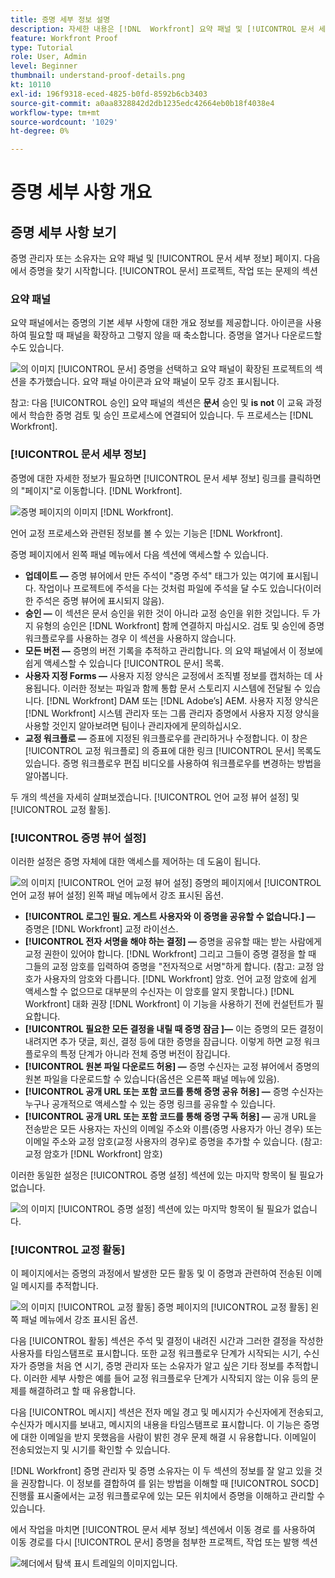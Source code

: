 ```yaml
---
title: 증명 세부 정보 설명
description: 자세한 내용은 [!DNL  Workfront] 요약 패널 및 [!UICONTROL 문서 세부 정보] 페이지.
feature: Workfront Proof
type: Tutorial
role: User, Admin
level: Beginner
thumbnail: understand-proof-details.png
kt: 10110
exl-id: 196f9318-eced-4825-b0fd-8592b6cb3403
source-git-commit: a0aa8328842d2db1235edc42664eb0b18f4038e4
workflow-type: tm+mt
source-wordcount: '1029'
ht-degree: 0%

---
```


# 증명 세부 사항 개요

## 증명 세부 사항 보기

증명 관리자 또는 소유자는 요약 패널 및 [!UICONTROL 문서 세부 정보] 페이지. 다음에서 증명을 찾기 시작합니다. [!UICONTROL 문서] 프로젝트, 작업 또는 문제의 섹션

### 요약 패널

요약 패널에서는 증명의 기본 세부 사항에 대한 개요 정보를 제공합니다. 아이콘을 사용하여 필요할 때 패널을 확장하고 그렇지 않을 때 축소합니다. 증명을 열거나 다운로드할 수도 있습니다.

![의 이미지 [!UICONTROL 문서] 증명을 선택하고 요약 패널이 확장된 프로젝트의 섹션을 추가했습니다. 요약 패널 아이콘과 요약 패널이 모두 강조 표시됩니다.](assets/document-summary.png)

참고: 다음 [!UICONTROL 승인] 요약 패널의 섹션은 **문서** 승인 및 **is not** 이 교육 과정에서 학습한 증명 검토 및 승인 프로세스에 연결되어 있습니다. 두 프로세스는 [!DNL Workfront].

### [!UICONTROL 문서 세부 정보]

증명에 대한 자세한 정보가 필요하면 [!UICONTROL 문서 세부 정보] 링크를 클릭하면 의 &quot;페이지&quot;로 이동합니다. [!DNL Workfront].

![증명 페이지의 이미지 [!DNL  Workfront].](assets/document-details.png)

언어 교정 프로세스와 관련된 정보를 볼 수 있는 기능은 [!DNL Workfront].

증명 페이지에서 왼쪽 패널 메뉴에서 다음 섹션에 액세스할 수 있습니다.

* **업데이트 —** 증명 뷰어에서 만든 주석이 &quot;증명 주석&quot; 태그가 있는 여기에 표시됩니다. 작업이나 프로젝트에 주석을 다는 것처럼 파일에 주석을 달 수도 있습니다(이러한 주석은 증명 뷰어에 표시되지 않음).
* **승인 —** 이 섹션은 문서 승인을 위한 것이 아니라 교정 승인을 위한 것입니다. 두 가지 유형의 승인은 [!DNL Workfront] 함께 연결하지 마십시오. 검토 및 승인에 증명 워크플로우를 사용하는 경우 이 섹션을 사용하지 않습니다.
* **모든 버전 —** 증명의 버전 기록을 추적하고 관리합니다. 의 요약 패널에서 이 정보에 쉽게 액세스할 수 있습니다 [!UICONTROL 문서] 목록.
* **사용자 지정 Forms —** 사용자 지정 양식은 교정에서 조직별 정보를 캡처하는 데 사용됩니다. 이러한 정보는 파일과 함께 통합 문서 스토리지 시스템에 전달될 수 있습니다. [!DNL Workfront] DAM 또는 [!DNL Adobe’s] AEM. 사용자 지정 양식은 [!DNL Workfront] 시스템 관리자 또는 그룹 관리자 증명에서 사용자 지정 양식을 사용할 것인지 알아보려면 팀이나 관리자에게 문의하십시오.
* **교정 워크플로 —** 증표에 지정된 워크플로우를 관리하거나 수정합니다. 이 창은 [!UICONTROL 교정 워크플로] 의 증표에 대한 링크 [!UICONTROL 문서] 목록도 있습니다. 증명 워크플로우 편집 비디오를 사용하여 워크플로우를 변경하는 방법을 알아봅니다.

두 개의 섹션을 자세히 살펴보겠습니다. [!UICONTROL 언어 교정 뷰어 설정] 및 [!UICONTROL 교정 활동].

### [!UICONTROL 증명 뷰어 설정]

이러한 설정은 증명 자체에 대한 액세스를 제어하는 데 도움이 됩니다.

![의 이미지 [!UICONTROL 언어 교정 뷰어 설정] 증명의 페이지에서 [!UICONTROL 언어 교정 뷰어 설정] 왼쪽 패널 메뉴에서 강조 표시된 옵션.](assets/proofing-settings-on-details-page.png)

* **[!UICONTROL 로그인 필요. 게스트 사용자와 이 증명을 공유할 수 없습니다.] —** 증명은 [!DNL Workfront] 교정 라이선스.
* **[!UICONTROL 전자 서명을 해야 하는 결정] —** 증명을 공유할 때는 받는 사람에게 교정 권한이 있어야 합니다. [!DNL Workfront] 그리고 그들이 증명 결정을 할 때 그들의 교정 암호를 입력하여 증명을 &quot;전자적으로 서명&quot;하게 합니다. (참고: 교정 암호가 사용자의 암호와 다릅니다. [!DNL Workfront] 암호. 언어 교정 암호에 쉽게 액세스할 수 없으므로 대부분의 수신자는 이 암호를 알지 못합니다.) [!DNL Workfront] 대화 권장 [!DNL Workfront] 이 기능을 사용하기 전에 컨설턴트가 필요합니다.
* **[!UICONTROL 필요한 모든 결정을 내릴 때 증명 잠금 ]—** 이는 증명의 모든 결정이 내려지면 추가 댓글, 회신, 결정 등에 대한 증명을 잠급니다. 이렇게 하면 교정 워크플로우의 특정 단계가 아니라 전체 증명 버전이 잠깁니다.
* **[!UICONTROL 원본 파일 다운로드 허용] —** 증명 수신자는 교정 뷰어에서 증명의 원본 파일을 다운로드할 수 있습니다(옵션은 오른쪽 패널 메뉴에 있음).
* **[!UICONTROL 공개 URL 또는 포함 코드를 통해 증명 공유 허용] —** 증명 수신자는 누구나 공개적으로 액세스할 수 있는 증명 링크를 공유할 수 있습니다.
* **[!UICONTROL 공개 URL 또는 포함 코드를 통해 증명 구독 허용] —** 공개 URL을 전송받은 모든 사용자는 자신의 이메일 주소와 이름(증명 사용자가 아닌 경우) 또는 이메일 주소와 교정 암호(교정 사용자의 경우)로 증명을 추가할 수 있습니다. (참고: 교정 암호가 [!DNL Workfront] 암호)

이러한 동일한 설정은 [!UICONTROL 증명 설정] 섹션에 있는 마지막 항목이 될 필요가 없습니다.

![의 이미지 [!UICONTROL 증명 설정] 섹션에 있는 마지막 항목이 될 필요가 없습니다.](assets/proof-settings-on-upload-page.png)

### [!UICONTROL 교정 활동]

이 페이지에서는 증명의 과정에서 발생한 모든 활동 및 이 증명과 관련하여 전송된 이메일 메시지를 추적합니다.

![의 이미지 [!UICONTROL 교정 활동] 증명 페이지의 [!UICONTROL 교정 활동] 왼쪽 패널 메뉴에서 강조 표시된 옵션.](assets/proofing-activity-in-details.png)

다음 [!UICONTROL 활동] 섹션은 주석 및 결정이 내려진 시간과 그러한 결정을 작성한 사용자를 타임스탬프로 표시합니다. 또한 교정 워크플로우 단계가 시작되는 시기, 수신자가 증명을 처음 연 시기, 증명 관리자 또는 소유자가 알고 싶은 기타 정보를 추적합니다. 이러한 세부 사항은 예를 들어 교정 워크플로우 단계가 시작되지 않는 이유 등의 문제를 해결하려고 할 때 유용합니다.

다음 [!UICONTROL 메시지] 섹션은 전자 메일 경고 및 메시지가 수신자에게 전송되고, 수신자가 메시지를 보내고, 메시지의 내용을 타임스탬프로 표시합니다. 이 기능은 증명에 대한 이메일을 받지 못했음을 사람이 밝힌 경우 문제 해결 시 유용합니다. 이메일이 전송되었는지 및 시기를 확인할 수 있습니다.

[!DNL Workfront] 증명 관리자 및 증명 소유자는 이 두 섹션의 정보를 잘 알고 있을 것을 권장합니다. 이 정보를 결합하여 를 읽는 방법을 이해할 때 [!UICONTROL SOCD] 진행률 표시줄에서는 교정 워크플로우에 있는 모든 위치에서 증명을 이해하고 관리할 수 있습니다.

에서 작업을 마치면 [!UICONTROL 문서 세부 정보] 섹션에서 이동 경로 를 사용하여 이동 경로를 다시 [!UICONTROL 문서] 증명을 첨부한 프로젝트, 작업 또는 발행 섹션

![헤더에서 탐색 표시 트레일의 이미지입니다.](assets/proof-breadcrumb.png)

<!--
#### Learn more
* [!UICONTROL Document details] overview
* Add a custom form to a document
* Request document approvals
* Summary for documents overview
* View activity on a proof within [!DNL Workfront]
-->
